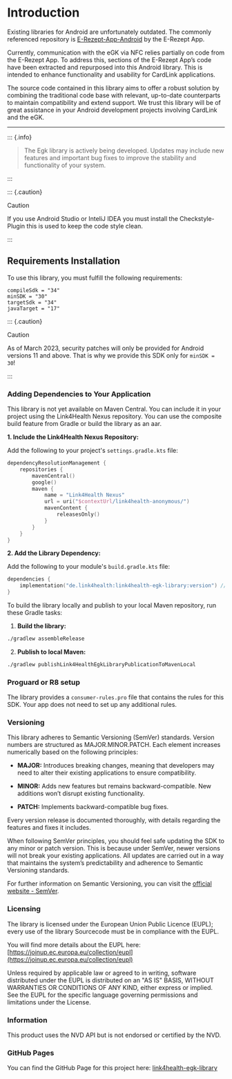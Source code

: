 # Introduction

Existing libraries for Android are unfortunately outdated. 
The commonly referenced repository is [E-Rezept-App-Android](https://github.com/gematik/E-Rezept-App-Android) by the E-Rezept App.


Currently, communication with the eGK via NFC relies partially on code from the E-Rezept App. 
To address this, sections of the E-Rezept App’s code have been extracted and repurposed into this Android library.
This is intended to enhance functionality and usability for CardLink applications.

The source code contained in this library aims to offer a robust solution by combining the traditional code base with relevant,
up-to-date counterparts to maintain compatibility and extend support. We trust this library will be of great assistance in your Android development projects involving CardLink and the eGK.

---------------------------------------------------------------------------------------------------------------------

::: {.info}
> The Egk library is actively being developed. Updates may include new features and important bug fixes to improve the stability and functionality of your system.

:::

::: {.caution}
> [!CAUTION]
> 
> If you use Android Studio or InteliJ IDEA you must install the Checkstyle-Plugin this is used to keep the code style clean.

:::

## Requirements Installation

To use this library, you must fulfill the following requirements:

```
compileSdk = "34"
minSDK = "30"
targetSdk = "34"
javaTarget = "17"
```

::: {.caution}
> [!CAUTION]
> 
> As of March 2023, security patches will only be provided for Android versions 11 and above. That is why we provide this SDK only for `minSDK = 30`!

:::

### Adding Dependencies to Your Application

This library is not yet available on Maven Central. You can include it in your project using the Link4Health Nexus repository. You can use the composite build feature from Gradle or build the library as an aar.

**1. Include the Link4Health Nexus Repository:**

Add the following to your project's `settings.gradle.kts` file:

```kotlin
dependencyResolutionManagement {
    repositories {
        mavenCentral()
        google()
        maven {
            name = "Link4Health Nexus"
            url = uri("$contextUrl/link4health-anonymous/")
            mavenContent {
                releasesOnly()
            }
        }
    }
}
```

**2. Add the Library Dependency:**

Add the following to your module's `build.gradle.kts` file:

```kotlin
dependencies {
    implementation("de.link4health:link4health-egk-library:version") // Replace 'version' with desired version.
}

```

To build the library locally and publish to your local Maven repository, run these Gradle tasks:

1. **Build the library:**

```bash
./gradlew assembleRelease
```

2. **Publish to local Maven:**

```bash
./gradlew publishLink4HealthEgkLibraryPublicationToMavenLocal
```


### Proguard or R8 setup

The library provides a `consumer-rules.pro` file that contains the rules for this SDK. Your app does not need to set up any additional rules.

### Versioning

This library adheres to Semantic Versioning (SemVer) standards. Version numbers are structured as MAJOR.MINOR.PATCH. Each element increases numerically based on the following principles:

- **MAJOR:** Introduces breaking changes, meaning that developers may need to alter their existing applications to ensure compatibility.

- **MINOR:** Adds new features but remains backward-compatible. New additions won’t disrupt existing functionality.

- **PATCH:** Implements backward-compatible bug fixes.

Every version release is documented thoroughly, with details regarding the features and fixes it includes.

When following SemVer principles, you should feel safe updating the SDK to any minor or patch version. This is because under SemVer, newer versions will not break your existing applications. All updates are carried out in a way that maintains the system’s predictability and adherence to Semantic Versioning standards.

For further information on Semantic Versioning, you can visit the [official website - SemVer](https://semver.org/).

### Licensing

The library is licensed under the European Union Public Licence (EUPL); every use of the library Sourcecode must be in compliance with the EUPL.

You will find more details about the EUPL here: [https://joinup.ec.europa.eu/collection/eupl](https://joinup.ec.europa.eu/collection/eupl)

Unless required by applicable law or agreed to in writing, software distributed under the EUPL is distributed on an "AS IS" BASIS, WITHOUT WARRANTIES OR CONDITIONS OF ANY KIND, either express or implied. See the EUPL for the specific language governing permissions and limitations under the License.

### Information
This product uses the NVD API but is not endorsed or certified by the NVD.

### GitHub Pages

You can find the GitHub Page for this project here: [link4health-egk-library](https://link4health.github.io/link4health-egk-library/)
